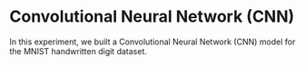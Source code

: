 # Convolutional Neural Network (CNN)
In this experiment, we built a Convolutional Neural Network (CNN) model for the MNIST handwritten digit dataset.
